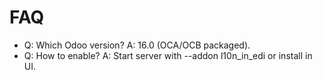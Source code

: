 # FAQ

- Q: Which Odoo version? A: 16.0 (OCA/OCB packaged).
- Q: How to enable? A: Start server with --addon l10n_in_edi or install in UI.
